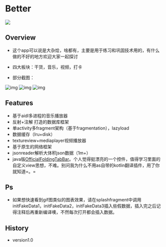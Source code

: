 # Better
![](https://github.com/Henryyyyyyy/Better/blob/master/art/logo_small.png)

## Overview

- 这个app可以说是大杂烩，啥都有，主要是用于练习和巩固技术用的，有什么做的不好的地方欢迎大家一起探讨
- 四大板块：干货，音乐，视频，打卡


- 部分截图：

![img](https://github.com/Henryyyyyyy/Better/blob/master/art/111.gif)
![img](https://github.com/Henryyyyyyy/Better/blob/master/art/222.gif)
![img](https://github.com/Henryyyyyyy/Better/blob/master/art/333.gif)

## Features

- 基于aidl多进程的音乐播放器
- 反射+注解 打造的数据库框架
- 单activity多fragment架构（基于fragmentation），lazyload
- 数据缓存（lru+disk）
- textureview+mediaplayer视频播放器
- 基于原生的网络框架
- jsonreader解析大体积json数据（1m+）
- java版[OfficialFoldingTabBar](https://github.com/Yalantis/OfficialFoldingTabBar.Android)。个人觉得挺漂亮的一个控件，值得学习里面的自定义view思想，不难。别问我为什么不用as自带的kotlin翻译插件，用了你就知道=。=



## Ps
- 如果想快速看到gif图类似的图表效果，请在splashfragment中调用initFakeData1，initFakeData2，initFakeData3插入些假数据，插入完之后记得注释后再重新编译噢，不然每次打开都会插入数据。

## History

- version1.0

